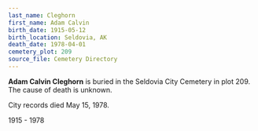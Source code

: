 ```yaml
---
last_name: Cleghorn
first_name: Adam Calvin
birth_date: 1915-05-12
birth_location: Seldovia, AK
death_date: 1978-04-01
cemetery_plot: 209
source_file: Cemetery Directory
---
```

**Adam Calvin   Cleghorn** is buried in the Seldovia City Cemetery in plot 209.  The cause of death is unknown.

City records died May 15, 1978.

1915 - 1978
